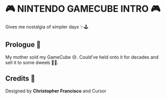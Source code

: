# 🎮 NINTENDO GAMECUBE INTRO 🎮

Gives me nostalgia of simpler days ✨🕹️

## Prologue :scroll:

My mother sold my GameCube 😢. Could’ve held onto it for decades and sell it to some dweeb 💸👾.

## Credits :art:

Designed by **Christopher Francisco** and Cursor